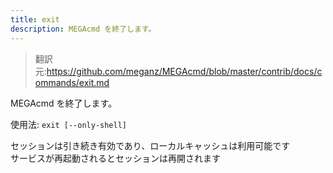 ```yaml
---
title: exit
description: MEGAcmd を終了します。
---
```


>翻訳元:https://github.com/meganz/MEGAcmd/blob/master/contrib/docs/commands/exit.md

MEGAcmd を終了します。

使用法: `exit [--only-shell]`
<pre>
セッションは引き続き有効であり、ローカルキャッシュは利用可能です
サービスが再起動されるとセッションは再開されます
</pre>
